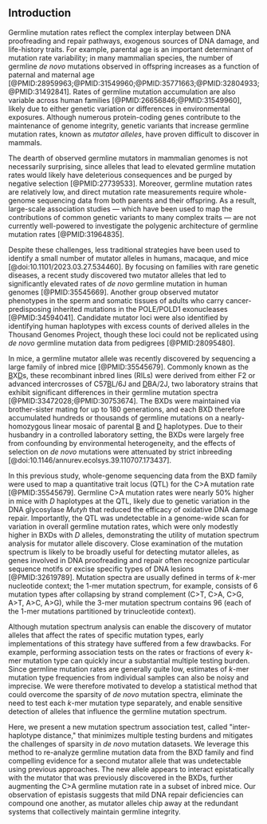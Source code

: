 ## Introduction

Germline mutation rates reflect the complex interplay between DNA proofreading and repair pathways, exogenous sources of DNA damage, and life-history traits. 
For example, parental age is an important determinant of mutation rate variability; in many mammalian species, the number of germline *de novo* mutations observed in offspring increases as a function of paternal and maternal age [@PMID:28959963;@PMID:31549960;@PMID:35771663;@PMID:32804933;@PMID:31492841].
Rates of germline mutation accumulation are also variable across human families [@PMID:26656846;@PMID:31549960], likely due to either genetic variation or differences in environmental exposures.
Although numerous protein-coding genes contribute to the maintenance of genome integrity, genetic variants that increase germline mutation rates, known as *mutator alleles*, have proven difficult to discover in mammals.

The dearth of observed germline mutators in mammalian genomes is not necessarily surprising, since alleles that lead to elevated germline mutation rates would likely have deleterious consequences and be purged by negative selection [@PMID:27739533].
Moreover, germline mutation rates are relatively low, and direct mutation rate measurements require whole-genome sequencing data from both parents and their offspring.
As a result, large-scale association studies &mdash; which have been used to map the contributions of common genetic variants to many complex traits &mdash; are not currently well-powered to investigate the polygenic architecture of germline mutation rates [@PMID:31964835].  

Despite these challenges, less traditional strategies have been used to identify a small number of mutator alleles in humans, macaque, and mice [@doi:10.1101/2023.03.27.534460]. 
By focusing on families with rare genetic diseases, a recent study discovered two mutator alleles that led to significantly elevated rates of *de novo* germline mutation in human genomes [@PMID:35545669]. 
Another group observed mutator phenotypes in the sperm and somatic tissues of adults who carry cancer-predisposing inherited mutations in the POLE/POLD1 exonucleases [@PMID:34594041].
Candidate mutator loci were also identified by identifying human haplotypes with excess counts of derived alleles in the Thousand Genomes Project, though these loci could not be replicated using *de novo* germline mutation data from pedigrees [@PMID:28095480].

In mice, a germline mutator allele was recently discovered by sequencing a large family of inbred mice [@PMID:35545679].
Commonly known as the <u>B</u>X<u>D</u>s, these recombinant inbred lines (RILs) were derived from either F2 or advanced intercrosses of C57<u>B</u>L/6J and <u>D</u>BA/2J, two laboratory strains that exhibit significant differences in their germline mutation spectra [@PMID:33472028;@PMID:30753674]. 
The BXDs were maintained via brother-sister mating for up to 180 generations, and each BXD therefore accumulated hundreds or thousands of germline mutations on a nearly-homozygous linear mosaic of parental <u>B</u> and <u>D</u> haplotypes. 
Due to their husbandry in a controlled laboratory setting, the BXDs were largely free from confounding by environmental heterogeneity, and the effects of selection on *de novo* mutations were attenuated by strict inbreeding [@doi:10.1146/annurev.ecolsys.39.110707.173437]. 

In this previous study, whole-genome sequencing data from the BXD family were used to map a quantitative trait locus (QTL) for the C>A mutation rate [@PMID:35545679].
Germline C>A mutation rates were nearly 50% higher in mice with *D* haplotypes at the QTL, likely due to genetic variation in the DNA glycosylase *Mutyh* that reduced the efficacy of oxidative DNA damage repair.
Importantly, the QTL was undetectable in a genome-wide scan for variation in overall germline mutation rates, which were only modestly higher in BXDs with *D* alleles, demonstrating the utility of mutation spectrum analysis for mutator allele discovery.
Close examination of the mutation spectrum is likely to be broadly useful for detecting mutator alleles, as genes involved in DNA proofreading and repair often recognize particular sequence motifs or excise specific types of DNA lesions [@PMID:32619789].
Mutation spectra are usually defined in terms of $k$-mer nucleotide context; the 1-mer mutation spectrum, for example, consists of 6 mutation types after collapsing by strand complement (C>T, C>A, C>G, A>T, A>C, A>G), while the 3-mer mutation spectrum contains 96 (each of the 1-mer mutations partitioned by trinucleotide context).

Although mutation spectrum analysis can enable the discovery of mutator alleles that affect the rates of specific mutation types, early implementations of this strategy have suffered from a few drawbacks. 
For example, performing association tests on the rates or fractions of every $k$-mer mutation type can quickly incur a substantial multiple testing burden.
Since germline mutation rates are generally quite low, estimates of $k$-mer mutation type frequencies from individual samples can also be noisy and imprecise.
We were therefore motivated to develop a statistical method that could overcome the sparsity of *de novo* mutation spectra, eliminate the need to test each $k$-mer mutation type separately, and enable sensitive detection of alleles that influence the germline mutation spectrum.

Here, we present a new mutation spectrum association test, called "inter-haplotype distance," that minimizes multiple testing burdens and mitigates the challenges of sparsity in *de novo* mutation datasets. 
We leverage this method to re-analyze germline mutation data from the BXD family and find compelling evidence for a second mutator allele that was undetectable using previous approaches. 
The new allele appears to interact epistatically with the mutator that was previously discovered in the BXDs, further augmenting the C>A germline mutation rate in a subset of inbred mice. 
Our observation of epistasis suggests that mild DNA repair deficiencies can compound one another, as mutator alleles chip away at the redundant systems that collectively maintain germline integrity. 

